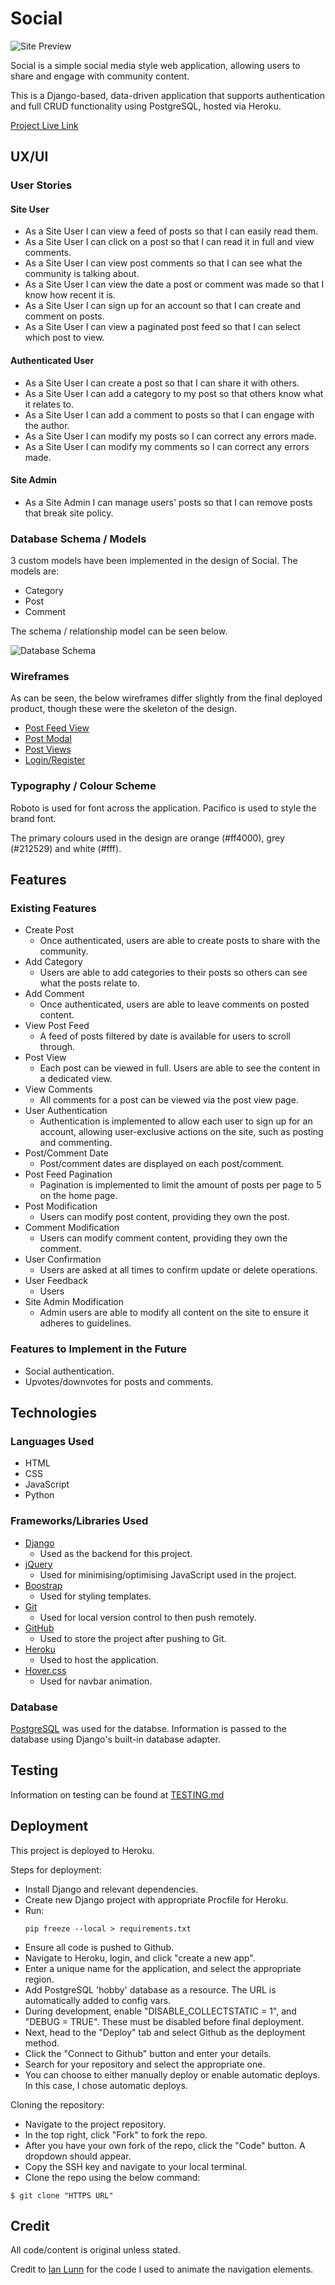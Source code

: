 # Social

![Site Preview](readme/general/preview.JPG)

Social is a simple social media style web application, allowing users to share and engage with community content.

This is a Django-based, data-driven application that supports authentication and full CRUD functionality using PostgreSQL, hosted via Heroku.

[Project Live Link](https://ci-social.herokuapp.com/)

## UX/UI

### User Stories

#### Site User

-   As a Site User I can view a feed of posts so that I can easily read them.
-   As a Site User I can click on a post so that I can read it in full and view comments.
-   As a Site User I can view post comments so that I can see what the community is talking about.
-   As a Site User I can view the date a post or comment was made so that I know how recent it is.
-   As a Site User I can sign up for an account so that I can create and comment on posts.
-   As a Site User I can view a paginated post feed so that I can select which post to view.

#### Authenticated User

-   As a Site User I can create a post so that I can share it with others.
-   As a Site User I can add a category to my post so that others know what it relates to.
-   As a Site User I can add a comment to posts so that I can engage with the author.
-   As a Site User I can modify my posts so I can correct any errors made.
-   As a Site User I can modify my comments so I can correct any errors made.

#### Site Admin

-   As a Site Admin I can manage users' posts so that I can remove posts that break site policy.

### Database Schema / Models

3 custom models have been implemented in the design of Social. The models are:

-   Category
-   Post
-   Comment

The schema / relationship model can be seen below.

![Database Schema](readme/db/DB_schema.jpg)

### Wireframes

As can be seen, the below wireframes differ slightly from the final deployed product, though these were the skeleton of the design.

-   [Post Feed View](readme/wireframes/post_feed.pdf)
-   [Post Modal](readme/wireframes/post_modal.pdf)
-   [Post Views](readme/wireframes/post_views.pdf)
-   [Login/Register](readme/wireframes/login_reg.pdf)

### Typography / Colour Scheme

Roboto is used for font across the application. Pacifico is used to style the brand font.

The primary colours used in the design are orange (#ff4000), grey (#212529) and white (#fff).

## Features

### Existing Features

-   Create Post
    -   Once authenticated, users are able to create posts to share with the community.
-   Add Category
    -   Users are able to add categories to their posts so others can see what the posts relate to.
-   Add Comment
    -   Once authenticated, users are able to leave comments on posted content.
-   View Post Feed
    -   A feed of posts filtered by date is available for users to scroll through.
-   Post View
    -   Each post can be viewed in full. Users are able to see the content in a dedicated view.
-   View Comments
    -   All comments for a post can be viewed via the post view page.
-   User Authentication
    -   Authentication is implemented to allow each user to sign up for an account, allowing user-exclusive actions on the site, such as posting and commenting.
-   Post/Comment Date
    -   Post/comment dates are displayed on each post/comment.
-   Post Feed Pagination
    -   Pagination is implemented to limit the amount of posts per page to 5 on the home page.
-   Post Modification
    -   Users can modify post content, providing they own the post.
-   Comment Modification
    -   Users can modify comment content, providing they own the comment.
-   User Confirmation
    -   Users are asked at all times to confirm update or delete operations.
-   User Feedback
    -   Users
-   Site Admin Modification
    -   Admin users are able to modify all content on the site to ensure it adheres to guidelines.

### Features to Implement in the Future

-   Social authentication.
-   Upvotes/downvotes for posts and comments.

## Technologies

### Languages Used

-   HTML
-   CSS
-   JavaScript
-   Python

### Frameworks/Libraries Used

-   [Django](https://www.djangoproject.com/)
    -   Used as the backend for this project.
-   [jQuery](https://jquery.com/)
    -   Used for minimising/optimising JavaScript used in the project.
-   [Boostrap](https://getbootstrap.com/)
    -   Used for styling templates.
-   [Git](https://git-scm.com/)
    -   Used for local version control to then push remotely.
-   [GitHub](https://github.com/)
    -   Used to store the project after pushing to Git.
-   [Heroku](https://dashboard.heroku.com/login)
    -   Used to host the application.
-   [Hover.css](https://ianlunn.github.io/Hover/)
    -   Used for navbar animation.

### Database

[PostgreSQL](https://www.postgresql.org/) was used for the databse. Information is passed to the database using Django's built-in database adapter.

## Testing

Information on testing can be found at [TESTING.md](readme/testing/TESTING.md)

## Deployment

This project is deployed to Heroku.

Steps for deployment:

-   Install Django and relevant dependencies.
-   Create new Django project with appropriate Procfile for Heroku.
-   Run:
    ```
    pip freeze --local > requirements.txt
    ```
-   Ensure all code is pushed to Github.
-   Navigate to Heroku, login, and click "create a new app".
-   Enter a unique name for the application, and select the appropriate region.
-   Add PostgreSQL 'hobby' database as a resource. The URL is automatically added to config vars.
-   During development, enable "DISABLE_COLLECTSTATIC = 1", and "DEBUG = TRUE". These must be disabled before final deployment.
-   Next, head to the "Deploy" tab and select Github as the deployment method.
-   Click the "Connect to Github" button and enter your details.
-   Search for your repository and select the appropriate one.
-   You can choose to either manually deploy or enable automatic deploys. In this case, I chose automatic deploys.

Cloning the repository:

-   Navigate to the project repository.
-   In the top right, click "Fork" to fork the repo.
-   After you have your own fork of the repo, click the "Code" button. A dropdown should appear.
-   Copy the SSH key and navigate to your local terminal.
-   Clone the repo using the below command:

```
$ git clone "HTTPS URL"
```

## Credit

All code/content is original unless stated.

Credit to [Ian Lunn](https://github.com/IanLunn/) for the code I used to animate the navigation elements.
